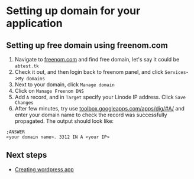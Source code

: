 # Setting up domain for your application

## Setting up free domain using freenom.com
1. Navigate to [freenom.com](https://freenom.com) and find free domain, let's say it could be `abtest.tk`
2. Check it out, and then login back to freenom panel, and click `Services`->`My domains`
3. Next to your domain, click `Manage domain`
4. Click on `Manage Freenom DNS`
5. Add `A` record, and in `Target` specify your Linode IP address. Click `Save Changes`
6. After few minutes, try use [toolbox.googleapps.com/apps/dig/#A/](https://toolbox.googleapps.com/apps/dig/#A/) and enter your domain name to check the record was successfully propagated. The output should look like:
```
;ANSWER
<your domain name>. 3312 IN A <your IP>
```

## Next steps
* [Creating wordpress app](app-add-wordpress.md)